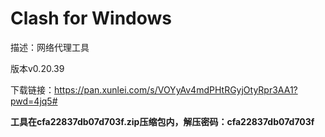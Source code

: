 # Clash for Windows

描述：网络代理工具

版本v0.20.39

下载链接：https://pan.xunlei.com/s/VOYyAv4mdPHtRGyjOtyRpr3AA1?pwd=4jq5#

**工具在cfa22837db07d703f.zip压缩包内，解压密码：cfa22837db07d703f**

